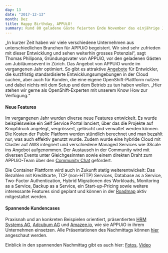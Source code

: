 ```yaml
---
day: 13
date: "2017-12-13"
month: Dez
title: Happy Birthday, APPUiO!
summary: Rund 80 geladene Gäste feierten Ende November das einjährige Jubiläum von APPUiO im Bogen F in Zürich. Nebst spannenden Kundencases blickten wir auf ein bewegtes erste Jahr zurück und enthüllten die neusten Features der Container Plattform. Abgerundet wurde der Nachmittag mit einer heissen Suppe passend zum Schneegestöber vor der Tür, einer süssen Geburtstagstorte und dem einen oder anderen Bier.
---
```

„In kurzer Zeit haben wir viele verschiedene Unternehmen aus unterschiedlichen Branchen für APPUiO begeistert. Wir sind sehr zufrieden mit dieser Entwicklung und sehen weiterhin grosses Potenzial“, sagt Thomas Philipona, Gründungsvater von APPUiO, vor den geladenen Gästen am Jubiläumsevent in Zürich. Das Angebot von APPUiO wurde im vergangenen Jahr optimiert. So gibt es attraktive [Angebote](https://appuio.ch/#offer) für Entwickler, die kurzfristig standardisierte Entwicklungsumgebungen in der Cloud suchen, aber auch für Kunden, die eine eigene OpenShift-Plattform nutzen und dabei nichts mit dem Setup und dem Betrieb zu tun haben wollen. „Hier stehen wir gerne als OpenShift-Experten mit unserem Know How zur Verfügung.“

#### Neue Features

Im vergangenen Jahr wurden diverse neue Features entwickelt. Es wurde beispielsweise ein Self Service Portal lanciert, über das die Projekte auf Knopfdruck angelegt, vergrössert, gelöscht und verwaltet werden können. Die Kosten der Public Platform werden stündlich berechnet und man bezahlt nur, was auch effektiv genutzt wurde. Zudem wurde eine hybride Cloud mit Cluster auf AWS integriert und verschiedene Managed Services wie 3Scale ins Angebot aufgenommen. Der Austausch in der Community wird mit diversen Events unter Gleichgesinnten sowie einem direkten Draht zum APPUiO-Team über den [Community Chat](https://community.appuio.ch/home) gefördert.

Die Container Plattform wird auch in Zukunft stetig weiterentwickelt: Das Bezahlen mit Kreditkarte, TCP (non-HTTP) Services, Database as a Service, Two-Factor Authentication, Hybrid Migrationen des Workloads, Monitoring as a Service, Backup as a Service, ein Start-up-Pricing sowie weitere interessante Features sind geplant und können in der [Roadmap](https://trello.com/b/kpVq53J2/appuio-roadmap) aktiv mitgestaltet werden.

#### Spannende Kundencases

Praxisnah und an konkreten Beispielen orientiert, präsentierten [HRM Systems AG](https://www.hrm-systems.ch/de/), [Adcubum AG](https://www.adcubum.com/home) und [Amazee.io](https://www.amazee.io/), wie sie APPUiO in ihrem Unternehmen einsetzen. Alle Präsentationen des Nachmittags können [hier](https://speakerdeck.com/appuio) angeschaut werden.

Einblick in den spannenden Nachmittag gibt es auch hier: [Fotos](https://flic.kr/s/aHsmbCQ3ia), [Video](https://vimeo.com/247133328)


